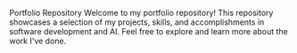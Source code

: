 Portfolio Repository
Welcome to my portfolio repository! This repository showcases a selection of my projects, skills, and accomplishments in software development and AI. Feel free to explore and learn more about the work I've done.
